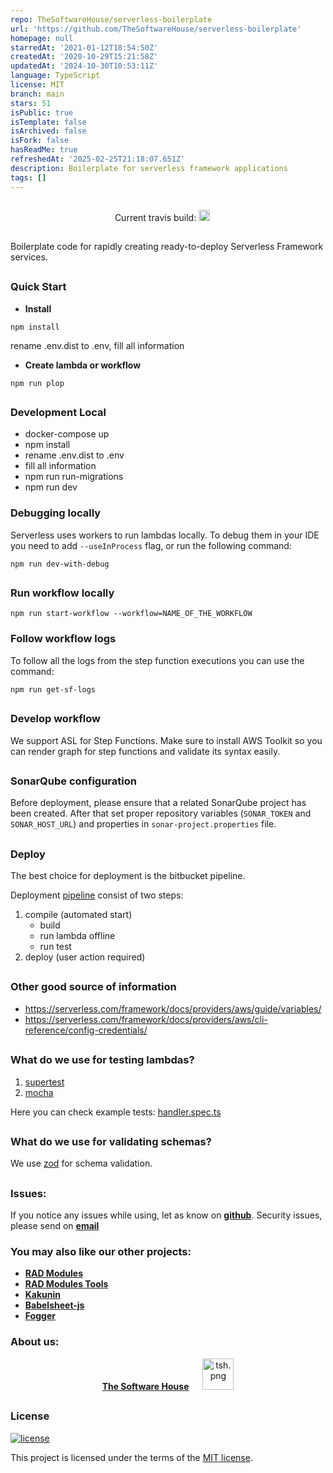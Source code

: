 ```yaml
---
repo: TheSoftwareHouse/serverless-boilerplate
url: 'https://github.com/TheSoftwareHouse/serverless-boilerplate'
homepage: null
starredAt: '2021-01-12T18:54:50Z'
createdAt: '2020-10-29T15:21:58Z'
updatedAt: '2024-10-30T10:53:11Z'
language: TypeScript
license: MIT
branch: main
stars: 51
isPublic: true
isTemplate: false
isArchived: false
isFork: false
hasReadMe: true
refreshedAt: '2025-02-25T21:18:07.651Z'
description: Boilerplate for serverless framework applications
tags: []
---
```


<p align="center">
 <img src="data/logo.svg" alt="" />
</p>

<p align="center">
   Current travis build:
  <a href="https://travis-ci.com/TheSoftwareHouse/serverless-boilerplate"><img src="https://travis-ci.com/TheSoftwareHouse/serverless-boilerplate.svg?branch=master" alt="build status" height="18"></a>
  &emsp;
</p>

##

Boilerplate code for rapidly creating ready-to-deploy Serverless Framework services.

##

### Quick Start

- **Install**

```
npm install
```

rename .env.dist to .env, fill all information

- **Create lambda or workflow**

```
npm run plop
```

##

### Development Local

- docker-compose up
- npm install
- rename .env.dist to .env
- fill all information
- npm run run-migrations
- npm run dev

### Debugging locally

Serverless uses workers to run lambdas locally. To debug them in your IDE you need to add `--useInProcess` flag, or run the following command:

```
npm run dev-with-debug
```

##

### Run workflow locally

```
npm run start-workflow --workflow=NAME_OF_THE_WORKFLOW
```

### Follow workflow logs

To follow all the logs from the step function executions you can use the command:

```
npm run get-sf-logs
```

##

### Develop workflow

We support ASL for Step Functions. Make sure to install AWS Toolkit so you can render graph for step functions and validate its syntax easily.

##

### SonarQube configuration

Before deployment, please ensure that a related SonarQube project has been created. After that set proper repository variables (`SONAR_TOKEN` and `SONAR_HOST_URL`) and properties in `sonar-project.properties` file. 

##

### Deploy

The best choice for deployment is the bitbucket pipeline.

Deployment [pipeline](bitbucket-pipelines.yml) consist of two steps:

1. compile (automated start)
   - build
   - run lambda offline
   - run test
2. deploy (user action required)

##

### Other good source of information

- https://serverless.com/framework/docs/providers/aws/guide/variables/
- https://serverless.com/framework/docs/providers/aws/cli-reference/config-credentials/

##

### What do we use for testing lambdas?

1. [supertest](https://github.com/visionmedia/supertest#readme)
1. [mocha](https://mochajs.org/)

Here you can check example tests: [handler.spec.ts](functions/example-lambda/tests/handler.spec.ts)

##

### What do we use for validating schemas?

We use [zod](https://zod.dev/) for schema validation.

##

### **Issues:**

If you notice any issues while using, let as know on **[github](https://github.com/TheSoftwareHouse/serverless-boilerplate/issues)**.
Security issues, please send on <a href="mailto:security.opensource@tsh.io"><b>email</b></a>

### **You may also like our other projects:**

- **[RAD Modules](https://github.com/TheSoftwareHouse/rad-modules)**
- **[RAD Modules Tools](https://github.com/TheSoftwareHouse/rad-modules-tools)**
- **[Kakunin](https://github.com/TheSoftwareHouse/Kakunin)**
- **[Babelsheet-js](https://github.com/TheSoftwareHouse/babelsheet-js)**
- **[Fogger](https://github.com/TheSoftwareHouse/fogger)**

### **About us:**

<p align="center">
  <a href="https://tsh.io/pl"><b>The Software House</b></a>
  &emsp;
  <img src="data/tsh.png" alt="tsh.png" width="50" />
</p>

##

### License

[![license](https://img.shields.io/badge/license-MIT-4dc71f.svg)](https://raw.githubusercontent.com/TheSoftwareHouse/serverless-boilerplate/main/LICENSE)

This project is licensed under the terms of the [MIT license](/LICENSE).
